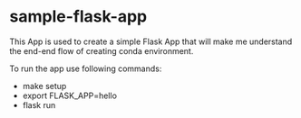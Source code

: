 # sample-flask-app
This App is used to create a simple Flask App that will make me understand the end-end flow of creating conda environment.

To run the app use following commands:

* make setup 
* export FLASK_APP=hello 
* flask run